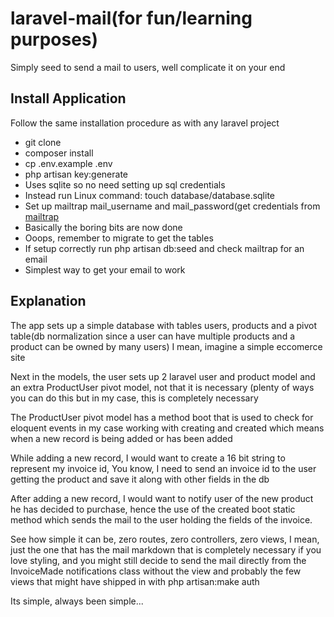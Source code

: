 # laravel-mail(for fun/learning purposes)
Simply seed to send a mail to users, well complicate it on your end

## Install Application
Follow the same installation procedure as with any laravel project

- git clone 
- composer install
- cp .env.example .env
- php artisan key:generate
- Uses sqlite so no need setting up sql credentials
- Instead run Linux command: touch database/database.sqlite
- Set up mailtrap mail_username and mail_password(get credentials from [mailtrap](mailtrap.io)
- Basically the boring bits are now done
- Ooops, remember to migrate to get the tables
- If setup correctly run php artisan db:seed and check mailtrap for an email
- Simplest way to get your email to work

## Explanation
The app sets up a simple database with tables users, products and a pivot table(db normalization since a user can have multiple products and a product can be owned by many users) I mean, imagine a simple eccomerce site

Next in the models, the user sets up 2 laravel user and product model and an extra ProductUser pivot model, not that it is necessary (plenty of ways you can do this but in my case, this is completely necessary

The ProductUser pivot model has a method boot that is used to check for eloquent events in my case working with creating and created which means when a new record is being added or has been added

While adding a new record, I would want to create a 16 bit string to represent my invoice id, You know, I need to send an invoice id to the user getting the product and save it along with other fields in the db

After adding a new record, I would want to notify user of the new product he has decided to purchase, hence the use of the created boot static method which sends the mail to the user holding the fields of the invoice.

See how simple it can be, zero routes, zero controllers, zero views, I mean, just the one that has the mail markdown that is completely necessary if you love styling, and you might still decide to send the mail directly from the InvoiceMade notifications class without the view and probably the few views that might have shipped in with php artisan:make auth

Its simple, always been simple...
















